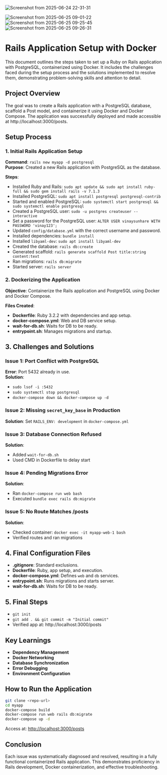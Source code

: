 ![Screenshot from 2025-06-24 22-31-31](https://github.com/user-attachments/assets/afea4f45-8135-4188-9e7b-8d2c5a86406b)

![Screenshot from 2025-06-25 09-01-22](https://github.com/user-attachments/assets/1153d950-f09d-4e65-82e7-f21b74c60615)
![Screenshot from 2025-06-25 09-25-45](https://github.com/user-attachments/assets/1bff5723-3435-4b7c-b1a9-6449b101e6a9)
![Screenshot from 2025-06-25 09-26-31](https://github.com/user-attachments/assets/a18a709a-a279-45d0-8436-f5db0ac2fec6)

# Rails Application Setup with Docker

This document outlines the steps taken to set up a Ruby on Rails application with PostgreSQL, containerized using Docker. It includes the challenges faced during the setup process and the solutions implemented to resolve them, demonstrating problem-solving skills and attention to detail.

## Project Overview

The goal was to create a Rails application with a PostgreSQL database, scaffold a Post model, and containerize it using Docker and Docker Compose. The application was successfully deployed and made accessible at http://localhost:3000/posts.

## Setup Process

### 1. Initial Rails Application Setup

**Command**: `rails new myapp -d postgresql`  
**Purpose**: Created a new Rails application with PostgreSQL as the database.  

**Steps**:
- Installed Ruby and Rails: `sudo apt update && sudo apt install ruby-full && sudo gem install rails -v 7.1.3`
- Installed PostgreSQL: `sudo apt install postgresql postgresql-contrib`
- Started and enabled PostgreSQL: `sudo systemctl start postgresql && sudo systemctl enable postgresql`
- Created a PostgreSQL user: `sudo -u postgres createuser --interactive`
- Set a password for the PostgreSQL user: `ALTER USER vinaysunhare WITH PASSWORD 'vinay123';`
- Updated `config/database.yml` with the correct username and password.
- Installed dependencies: `bundle install`
- Installed `libyaml-dev`: `sudo apt install libyaml-dev`
- Created the database: `rails db:create`
- Generated scaffold: `rails generate scaffold Post title:string content:text`
- Ran migrations: `rails db:migrate`
- Started server: `rails server`

### 2. Dockerizing the Application

**Objective**: Containerize the Rails application and PostgreSQL using Docker and Docker Compose.

**Files Created**:
- **Dockerfile**: Ruby 3.2.2 with dependencies and app setup.
- **docker-compose.yml**: Web and DB service setup.
- **wait-for-db.sh**: Waits for DB to be ready.
- **entrypoint.sh**: Manages migrations and startup.

## 3. Challenges and Solutions

### Issue 1: Port Conflict with PostgreSQL
**Error**: Port 5432 already in use.  
**Solution**:
- `sudo lsof -i :5432`
- `sudo systemctl stop postgresql`
- `docker-compose down && docker-compose up -d`

### Issue 2: Missing `secret_key_base` in Production
**Solution**: Set `RAILS_ENV: development` in `docker-compose.yml`

### Issue 3: Database Connection Refused
**Solution**:
- Added `wait-for-db.sh`
- Used CMD in Dockerfile to delay start

### Issue 4: Pending Migrations Error
**Solution**:
- Ran `docker-compose run web bash`
- Executed `bundle exec rails db:migrate`

### Issue 5: No Route Matches /posts
**Solution**:
- Checked container: `docker exec -it myapp-web-1 bash`
- Verified routes and ran migrations

## 4. Final Configuration Files

- **.gitignore**: Standard exclusions.
- **Dockerfile**: Ruby, app setup, and execution.
- **docker-compose.yml**: Defines `web` and `db` services.
- **entrypoint.sh**: Runs migrations and starts server.
- **wait-for-db.sh**: Waits for DB to be ready.

## 5. Final Steps

- `git init`
- `git add . && git commit -m "Initial commit"`
- Verified app at: http://localhost:3000/posts

## Key Learnings

- **Dependency Management**
- **Docker Networking**
- **Database Synchronization**
- **Error Debugging**
- **Environment Configuration**

## How to Run the Application

```bash
git clone <repo-url>
cd myapp
docker-compose build
docker-compose run web rails db:migrate
docker-compose up -d
```

Access at: [http://localhost:3000/posts](http://localhost:3000/posts)

## Conclusion

Each issue was systematically diagnosed and resolved, resulting in a fully functional containerized Rails application. This demonstrates proficiency in Rails development, Docker containerization, and effective troubleshooting.
